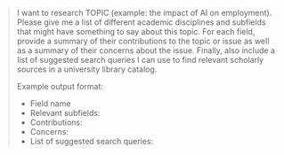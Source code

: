 >I want to research TOPIC (example: the impact of AI on employment). Please give me a list of different academic disciplines and subfields that might have something to say about this topic. For each field, provide a summary of their contributions to the topic or issue as well as a summary of their concerns about the issue. Finally, also include a list of suggested search queries I can use to find relevant scholarly sources in a university library catalog.
>
>Example output format:
>
>- Field name
>- Relevant subfields:
>- Contributions:
>- Concerns:
>- List of suggested search queries: